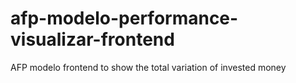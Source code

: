 # afp-modelo-performance-visualizar-frontend
AFP modelo frontend to show the total variation of invested money
